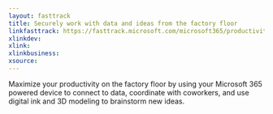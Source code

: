 ```yaml
---
layout: fasttrack
title: Securely work with data and ideas from the factory floor
linkfasttrack: https://fasttrack.microsoft.com/microsoft365/productivitylibrary/Securely-work-with-data-and-ideas-from-the-factory-floor 
xlinkdev: 
xlink: 
xlinkbusiness: 
xsource: 
---
```

Maximize your productivity on the factory floor by using your Microsoft 365 powered device to connect to data, coordinate with coworkers, and use digital ink and 3D modeling to brainstorm new ideas.